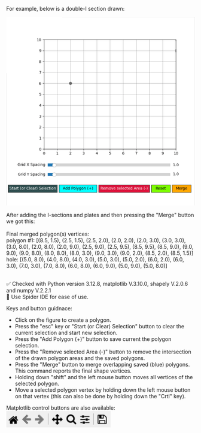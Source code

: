 <p>For example, below is a double-I section drawn:</p>

<img src="https://github.com/YoungYar/SectCAD/blob/master/double-I_section.gif?raw=true" alt="Double-I section" width="600"/>

<p>
After adding the I-sections and plates and then pressing the "Merge" button we got this:<br><br>
Final merged polygon(s) vertices:<br>
polygon #1:  [(8.5, 1.5), (2.5, 1.5), (2.5, 2.0), (2.0, 2.0), (2.0, 3.0), (3.0, 3.0), (3.0, 8.0), (2.0, 8.0), (2.0, 9.0), (2.5, 9.0), (2.5, 9.5), (8.5, 9.5), (8.5, 9.0), (9.0, 9.0), (9.0, 8.0), (8.0, 8.0), (8.0, 3.0), (9.0, 3.0), (9.0, 2.0), (8.5, 2.0), (8.5, 1.5)]<br>
  hole:  [(5.0, 8.0), (4.0, 8.0), (4.0, 3.0), (5.0, 3.0), (5.0, 2.0), (6.0, 2.0), (6.0, 3.0), (7.0, 3.0), (7.0, 8.0), (6.0, 8.0), (6.0, 9.0), (5.0, 9.0), (5.0, 8.0)]<br><br>
</p>

<p>
✅ Checked with Python version 3.12.8, matplotlib V.3.10.0, shapely V.2.0.6 and numpy V.2.2.1<br>
🔷 Use Spider IDE for ease of use.
</p>

<p>
Keys and button guidnace:
<ul>
<li>Click on the figure to create a polygon.</li>
<li>Press the "esc" key or "Start (or Clear) Selection" button to clear the current selection and start new selection.</li>
<li>Press the "Add Polygon (+)" button to save current the polygon selection.</li>
<li>Press the "Remove selected Area (-)" button to remove the intersection of the drawn polygon areas and the saved polygons.</li>
<li>Press the "Merge" button to merge overlapping saved (blue) polygons. This command reports the final shape vertices.</li>
<li>Holding down "shift" and the left mouse button moves all vertices of the selected polygon.</li>
<li>Move a selected polygon vertex by holding down the left mouse button on that vertex (this can also be done by holding down the "Crtl" key).</li>
</ul>
</p>

<p>
Matplotlib control buttons are also available:<br>
<img src="https://github.com/YoungYar/SectCAD/blob/master/Matplotlib-control-buttons.png?raw=true" alt="Matplotlib control buttons"/>
</p>
